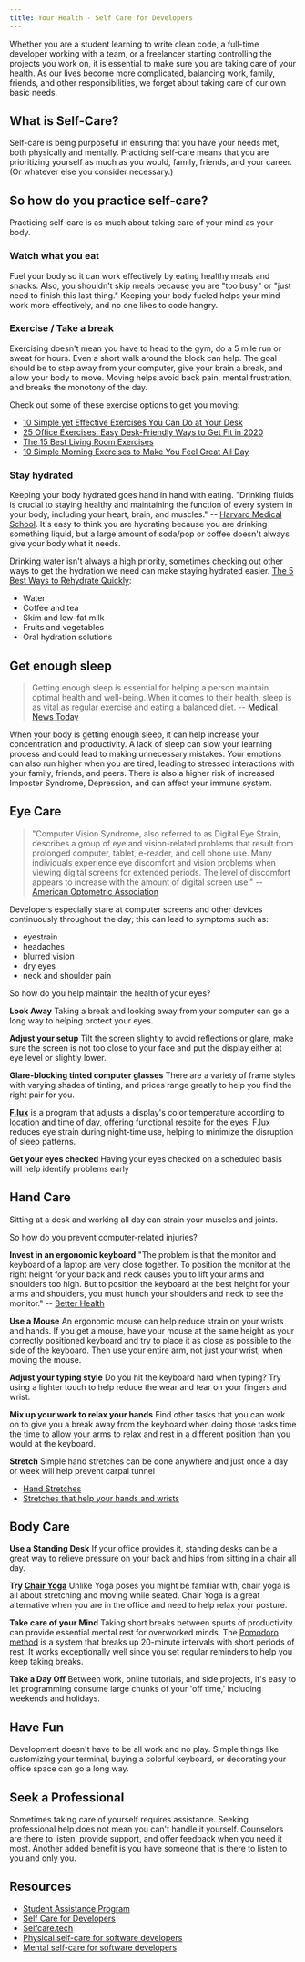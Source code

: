 ```yaml
---
title: Your Health - Self Care for Developers
---
```

Whether you are a student learning to write clean code, a full-time developer working with a team, or a freelancer starting controlling the projects you work on, it is essential to make sure you are taking care of your health. As our lives become more complicated, balancing work, family, friends, and other responsibilities, we forget about taking care of our own basic needs.

## What is Self-Care?

Self-care is being purposeful in ensuring that you have your needs met, both physically and mentally. Practicing self-care means that you are prioritizing yourself as much as you would, family, friends, and your career. (Or whatever else you consider necessary.)

## So how do you practice self-care?

Practicing self-care is as much about taking care of your mind as your body. 

 ### Watch what you eat
Fuel your body so it can work effectively by eating healthy meals and snacks. Also, you shouldn't skip meals because you are "too busy" or "just need to finish this last thing."  Keeping your body fueled helps your mind work more effectively, and no one likes to code hangry.

### Exercise / Take a break
Exercising doesn't mean you have to head to the gym, do a 5 mile run or sweat for hours. Even a short walk around the block can help. The goal should be to step away from your computer, give your brain a break, and allow your body to move. Moving helps avoid back pain, mental frustration, and breaks the monotony of the day.

Check out some of these exercise options to get you moving:
- [10 Simple yet Effective Exercises You Can Do at Your Desk](https://www.tinypulse.com/blog/sk-desk-exercises)
- [25 Office Exercises: Easy Desk-Friendly Ways to Get Fit in 2020](https://snacknation.com/blog/office-exercises/)
- [The 15 Best Living Room Exercises](https://www.fatherly.com/health-science/easy-workout-quick-workout/)
- [10 Simple Morning Exercises to Make You Feel Great All Day](https://www.lifehack.org/articles/lifestyle/10-simple-morning-exercises-that-will-make-you-feel-great-all-day.html)

### Stay hydrated
Keeping your body hydrated goes hand in hand with eating. "Drinking fluids is crucial to staying healthy and maintaining the function of every system in your body, including your heart, brain, and muscles." -- [Harvard Medical School](https://www.health.harvard.edu/staying-healthy/the-importance-of-staying-hydrated). It's easy to think you are hydrating because you are drinking something liquid, but a large amount of soda/pop or coffee doesn't always give your body what it needs.

Drinking water isn't always a high priority, sometimes checking out other ways to get the hydration we need can make staying hydrated easier. [The 5 Best Ways to Rehydrate Quickly](https://www.healthline.com/nutrition/how-to-rehydrate):
- Water
- Coffee and tea
- Skim and low-fat milk
- Fruits and vegetables
- Oral hydration solutions

## Get enough sleep
> Getting enough sleep is essential for helping a person maintain optimal health and well-being. When it comes to their health, sleep is as vital as regular exercise and eating a balanced diet. -- [Medical News Today](https://www.medicalnewstoday.com/articles/325353)

When your body is getting enough sleep, it can help increase your concentration and productivity. A lack of sleep can slow your learning process and could lead to making unnecessary mistakes. Your emotions can also run higher when you are tired, leading to stressed interactions with your family, friends, and peers. There is also a higher risk of increased Imposter Syndrome, Depression, and can affect your immune system.

## Eye Care
> "Computer Vision Syndrome, also referred to as Digital Eye Strain, describes a group of eye and vision-related problems that result from prolonged computer, tablet, e-reader, and cell phone use. Many individuals experience eye discomfort and vision problems when viewing digital screens for extended periods. The level of discomfort appears to increase with the amount of digital screen use." -- [American Optometric Association](https://www.aoa.org/patients-and-public/caring-for-your-vision/protecting-your-vision/computer-vision-syndrome)

Developers especially stare at computer screens and other devices continuously throughout the day; this can lead to symptoms such as:
- eyestrain
- headaches
- blurred vision
- dry eyes
- neck and shoulder pain

So how do you help maintain the health of your eyes?

**Look Away** Taking a break and looking away from your computer can go a long way to helping protect your eyes. 

**Adjust your setup** Tilt the screen slightly to avoid reflections or glare, make sure the screen is not too close to your face and put the display either at eye level or slightly lower.

**Glare-blocking tinted computer glasses** There are a variety of frame styles with varying shades of tinting, and prices range greatly to help you find the right pair for you. 

**[F.lux](https://justgetflux.com/)** is a program that adjusts a display's color temperature according to location and time of day, offering functional respite for the eyes. F.lux reduces eye strain during night-time use, helping to minimize the disruption of sleep patterns.

**Get your eyes checked** Having your eyes checked on a scheduled basis will help identify problems early

## Hand Care
Sitting at a desk and working all day can strain your muscles and joints.

So how do you prevent computer-related injuries?

**Invest in an ergonomic keyboard** "The problem is that the monitor and keyboard of a laptop are very close together. To position the monitor at the right height for your back and neck causes you to lift your arms and shoulders too high. But to position the keyboard at the best height for your arms and shoulders, you must hunch your shoulders and neck to see the monitor." -- [Better Health](https://www.betterhealth.vic.gov.au/health/healthyliving/computer-related-injuries)

**Use a Mouse** An ergonomic mouse can help reduce strain on your wrists and hands. If you get a mouse, have your mouse at the same height as your correctly positioned keyboard and try to place it as close as possible to the side of the keyboard. Then use your entire arm, not just your wrist, when moving the mouse.

**Adjust your typing style** Do you hit the keyboard hard when typing? Try using a lighter touch to help reduce the wear and tear on your fingers and wrist.

**Mix up your work to relax your hands** Find other tasks that you can work on to give you a break away from the keyboard when doing those tasks time the time to allow your arms to relax and rest in a different position than you would at the keyboard.

**Stretch** Simple hand stretches can be done anywhere and just once a day or week will help prevent carpal tunnel
- [Hand Stretches](http://www.eatonhand.com/hw/ctexercise.htm) 
- [Stretches that help your hands and wrists](https://www.seymourduncan.com/blog/the-players-room/keep-it-loose-stretches-for-guitarists)

## Body Care

**Use a Standing Desk** If your office provides it, standing desks can be a great way to relieve pressure on your back and hips from sitting in a chair all day.
 
**Try [Chair Yoga](https://chopra.com/articles/chair-yoga-flow-for-all-levels)** Unlike Yoga poses you might be familiar with, chair yoga is all about stretching and moving while seated. Chair Yoga is a great alternative when you are in the office and need to help relax your posture.

**Take care of your Mind** Taking short breaks between spurts of productivity can provide essential mental rest for overworked minds. The [Pomodoro method](https://en.wikipedia.org/wiki/Pomodoro_Technique) is a system that breaks up 20-minute intervals with short periods of rest. It works exceptionally well since you set regular reminders to help you keep taking breaks.

**Take a Day Off** Between work, online tutorials, and side projects, it's easy to let programming consume large chunks of your 'off time,' including weekends and holidays.

## Have Fun
Development doesn't have to be all work and no play. Simple things like customizing your terminal, buying a colorful keyboard, or decorating your office space can go a long way.

## Seek a Professional
Sometimes taking care of yourself requires assistance. Seeking professional help does not mean you can't handle it yourself. Counselors are there to listen, provide support, and offer feedback when you need it most. Another added benefit is you have someone that is there to listen to you and only you.

## Resources
- [Student Assistance Program](https://suncoast.io/sap-poster-548b6fa2bc9ebe7b5d534bae85fd34ab.pdf)
- [Self Care for Developers](https://dev.to/amandasopkin/self-care-for-developers-51a0)
- [Selfcare.tech](https://selfcare.tech/)
- [Physical self-care for software developers](https://www.elegantthemes.com/blog/editorial/physical-self-care-for-software-developers-and-web-designers)
- [Mental self-care for software developers](https://www.elegantthemes.com/blog/editorial/mental-self-care-for-software-developers-and-web-designers)
